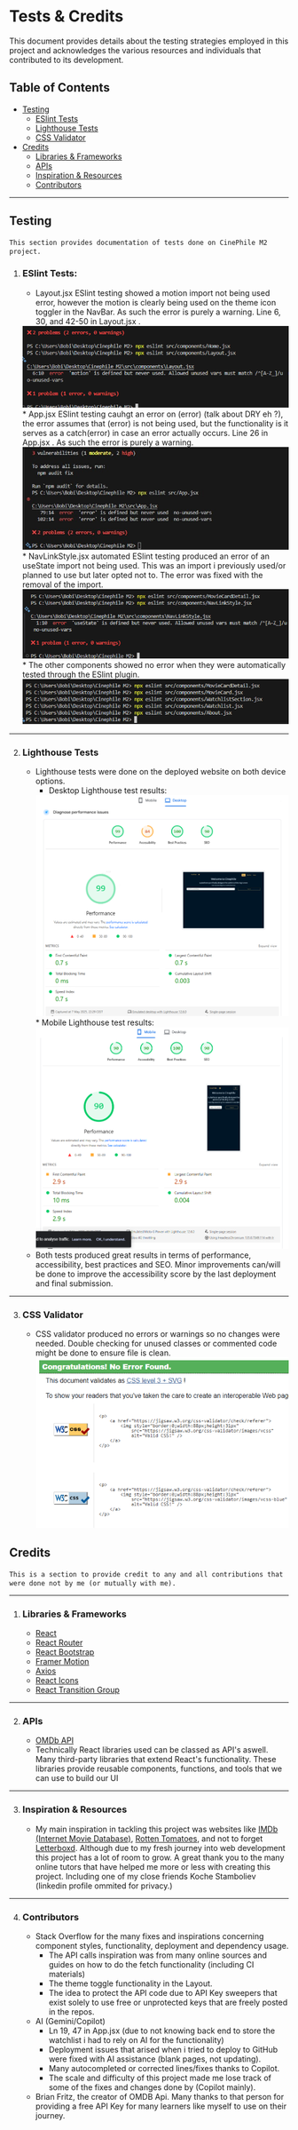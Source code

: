 # Tests & Credits

This document provides details about the testing strategies employed in this project and acknowledges the various resources and individuals that contributed to its development.

## Table of Contents

- [Testing](#testing)
    - [ESlint Tests](#eslint-tests)
    - [Lighthouse Tests](#lighthouse-tests)
    - [CSS Validator](#css-validator)
- [Credits](#credits)
    - [Libraries & Frameworks](#libraries--frameworks)
    - [APIs](#apis)
    - [Inspiration & Resources](#inspiration--resources)
    - [Contributors](#contributors)

---

## Testing
    This section provides documentation of tests done on CinePhile M2 project.

1.  ### **ESlint Tests:**
    * Layout.jsx ESlint testing showed a motion import not being used error, however the motion is clearly being used on the theme icon toggler in the NavBar. As such the error is purely a warning. Line 6, 30, and 42-50 in Layout.jsx .<br>
    <div style="text-align: center;">
    <img src="/public/layout-eslint.png" style="width:500px height:500px display: block; margin: 0 auto;">
    </div>
    * App.jsx ESlint testing cauhgt an error on (error) (talk about DRY eh ?), the error assumes that (error) is not being used, but the functionality is it serves as a catch(error) in case an error actually occurs. Line 26 in App.jsx . As such the error is purely a warning.<br>
    <div style="text-align: center;">
    <img src="/public/app-eslint.jpg" style="width:500px height:500px display: block; margin: 0 auto;">
    </div>
    * NavLinkStyle.jsx automated ESlint testing produced an error of an useState import not being used. This was an import i previously used/or planned to use but later opted not to. The error was fixed with the removal of the import.<br>
    <div style="text-align: center;">
    <img src="/public/navlinkstyle-eslint.png" style="width:500px height:500px display: block; margin: 0 auto;">
    </div>
    * The other components showed no error when they were automatically tested through the ESlint plugin.<br>
    <div style="text-align: center;">
    <img src="/public/no-error-components.png" style="width:500px height:500px">
    </div>

---

2.  ### **Lighthouse Tests**
    * Lighthouse tests were done on the deployed website on both device options.
        * Desktop Lighthouse test results:
        <div style="text-align: center;">
        <img src="/public/lighthouse-desktop-test.png" style="max-width:600px max-height:600px">
        </div><br<hr>
        * Mobile Lighthouse test results:
        <div style="text-align: center;">
        <img src="/public/lighthouse-mobile-test.png" style="max-width:600px max-height:600px">
        </div><br<hr>
    * Both tests produced great results in terms of performance, accessibility, best practices and SEO. Minor improvements can/will be done to improve the accessibility score by the last deployment and final submission.

---

3. ### **CSS Validator**
    * CSS validator produced no errors or warnings so no changes were needed.
    Double checking for unused classes or commented code might be done to ensure file is clean.
        <div style="text-align: center;">
        <img src="/public/css-validator.png" style="width:500px height:500px display: block; margin: 0 auto;">
        </div><br<hr>

## Credits
    This is a section to provide credit to any and all contributions that were done not by me (or mutually with me).

---

1. ### Libraries & Frameworks
    * [React](https://react.dev/)
    * [React Router](https://reactrouter.com/)
    * [React Bootstrap](https://react-bootstrap.github.io/)
    * [Framer Motion](https://www.framer.com/motion/)
    * [Axios](https://axios-http.com/)
    * [React Icons](https://react-icons.github.io/react-icons/react-icons/)
    * [React Transition Group](https://reactcommunity.org/react-transition-group/)

---

2. ### APIs
    * [OMDb API](https://www.omdbapi.com/)
    * Technically React libraries used can be classed as API's aswell. Many third-party libraries that extend React's functionality. These libraries provide reusable components, functions, and tools that we can use to build our UI

---

3. ### Inspiration & Resources
    * My main inspiration in tackling this project was websites like [IMDb (Internet Movie Database)](https://www.imdb.com/), [Rotten Tomatoes](https://www.rottentomatoes.com/), and not to forget [Letterboxd](https://letterboxd.com/). Although due to my fresh journey into web development this project has a lot of room to grow. A great thank you to the many online tutors that have helped me more or less with creating this project. 
    Including one of my close friends Koche Stamboliev (linkedin profile ommited for privacy.)

---

4. ### Contributors
    * Stack Overflow for the many fixes and inspirations concerning component styles, functionality, deployment and dependency usage.
        * The API calls inspiration was from many online sources and guides on how to do the fetch functionality (including CI materials)
        * The theme toggle functionality in the Layout.
        * The idea to protect the API code due to API Key sweepers that exist solely to use free or unprotected keys that are freely posted in the repos.
    * AI (Gemini/Copilot)
        * Ln 19, 47 in App.jsx (due to not knowing back end to store the watchlist i had to rely on AI for the functionality)
        * Deployment issues that arised when i tried to deploy to GitHub were fixed with AI assistance (blank pages, not updating).
        * Many autocompleted or corrected lines/fixes thanks to Copilot.
        * The scale and difficulty of this project made me lose track of some of the fixes and changes done by (Copilot mainly).
    * Brian Fritz, the creator of OMDB Api. Many thanks to that person for providing a free API Key for many learners like myself to use on their journey.